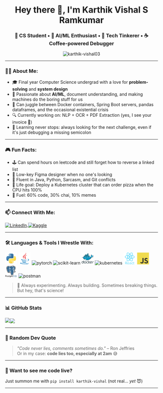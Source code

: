 <h1 align="center">Hey there 👋, I'm Karthik Vishal S Ramkumar</h1>
<h3 align="center">🚀 CS Student • 🤖 AI/ML Enthusiast • 🧠 Tech Tinkerer • ☕ Coffee-powered Debugger</h3>

<p align="center">
  <img src="https://komarev.com/ghpvc/?username=karthik-vishal03&label=Profile%20views&color=0e75b6&style=flat" alt="karthik-vishal03" />
</p>

---

### 👨‍💻 About Me:
- 🎓 Final year Computer Science undergrad with a love for **problem-solving** and **system design**
- 🤖 Passionate about **AI/ML**, document understanding, and making machines do the boring stuff for us
- 🧩 Can juggle between Docker containers, Spring Boot servers, pandas dataframes, and the occasional existential crisis
- 🔍 Currently working on: NLP + OCR + PDF Extraction (yes, I see your invoice 👀)
- 🧠 Learning never stops: always looking for the next challenge, even if it's just debugging a missing semicolon

---

### 🎮 Fun Facts:
- 🕹️ Can spend hours on leetcode and still forget how to reverse a linked list
- 🎨 Low-key Figma designer when no one's looking
- 💬 Fluent in Java, Python, Sarcasm, and Git conflicts
- 🍕 Life goal: Deploy a Kubernetes cluster that can order pizza when the CPU hits 100%
- 🧃 Fuel: 60% code, 30% chai, 10% memes

---

### 📫 Connect With Me:

<p align="left">
  <a href="https://linkedin.com/in/karthik vishal sr" target="_blank">
    <img align="center" src="https://raw.githubusercontent.com/rahuldkjain/github-profile-readme-generator/master/src/images/icons/Social/linked-in-alt.svg" alt="LinkedIn" height="30" width="40" />
  </a>
  <a href="https://kaggle.com/srkvishal03" target="_blank">
    <img align="center" src="https://raw.githubusercontent.com/rahuldkjain/github-profile-readme-generator/master/src/images/icons/Social/kaggle.svg" alt="Kaggle" height="30" width="40" />
  </a>
</p>

---

### 🛠️ Languages & Tools I Wrestle With:

<p align="left">
<!-- Add a few core logos here to reduce clutter -->
  <img src="https://raw.githubusercontent.com/devicons/devicon/master/icons/python/python-original.svg" alt="python" width="40" height="40"/> 
  <img src="https://raw.githubusercontent.com/devicons/devicon/master/icons/java/java-original.svg" alt="java" width="40" height="40"/> 
  <img src="https://www.vectorlogo.zone/logos/pytorch/pytorch-icon.svg" alt="pytorch" width="40" height="40"/> 
  <img src="https://upload.wikimedia.org/wikipedia/commons/0/05/Scikit_learn_logo_small.svg" alt="scikit-learn" width="40" height="40"/> 
  <img src="https://raw.githubusercontent.com/devicons/devicon/master/icons/docker/docker-original-wordmark.svg" alt="docker" width="40" height="40"/> 
  <img src="https://www.vectorlogo.zone/logos/kubernetes/kubernetes-icon.svg" alt="kubernetes" width="40" height="40"/> 
  <img src="https://raw.githubusercontent.com/devicons/devicon/master/icons/react/react-original-wordmark.svg" alt="react" width="40" height="40"/> 
  <img src="https://raw.githubusercontent.com/devicons/devicon/master/icons/javascript/javascript-original.svg" alt="javascript" width="40" height="40"/> 
  <img src="https://raw.githubusercontent.com/devicons/devicon/master/icons/postgresql/postgresql-original-wordmark.svg" alt="postgresql" width="40" height="40"/> 
  <img src="https://www.vectorlogo.zone/logos/getpostman/getpostman-icon.svg" alt="postman" width="40" height="40"/> 
</p>

> 🧪 Always experimenting. Always building. Sometimes breaking things. But hey, that's science!

---

### 📊 GitHub Stats

<p>
  <img align="left" src="https://github-readme-stats.vercel.app/api/top-langs/?username=karthik-vishal03&layout=compact&theme=tokyonight" />
</p>

<p>
  <img align="center" src="https://github-readme-stats.vercel.app/api?username=karthik-vishal03&show_icons=true&theme=tokyonight" />
</p>

---

### 🧠 Random Dev Quote
> *"Code never lies, comments sometimes do."* – Ron Jeffries  
> Or in my case: **code lies too, especially at 2am** 😅

---

### 🐍 Want to see me code live?
Just summon me with `pip install karthik-vishal` (not real... *yet* 😈)

---
